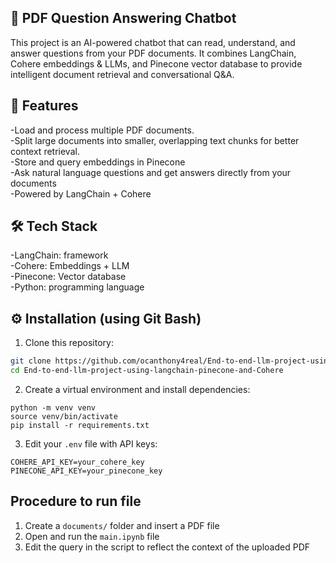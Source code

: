 ## 📘 PDF Question Answering Chatbot

This project is an AI-powered chatbot that can read, understand, and answer questions from your PDF documents. It combines LangChain, Cohere embeddings & LLMs, and Pinecone vector database to provide intelligent document retrieval and conversational Q&A.

## 🚀 Features
-Load and process multiple PDF documents.  
-Split large documents into smaller, overlapping text chunks for better context retrieval.  
-Store and query embeddings in Pinecone  
-Ask natural language questions and get answers directly from your documents  
-Powered by LangChain + Cohere  

## 🛠️ Tech Stack
-LangChain: framework  
-Cohere: Embeddings + LLM  
-Pinecone: Vector database  
-Python: programming language  

## ⚙️ Installation (using Git Bash)   
1. Clone this repository:  
```bash
git clone https://github.com/ocanthony4real/End-to-end-llm-project-using-langchain-pinecone-and-Cohere
cd End-to-end-llm-project-using-langchain-pinecone-and-Cohere
```

2. Create a virtual environment and install dependencies:
```
python -m venv venv
source venv/bin/activate
pip install -r requirements.txt
```

3. Edit your ```.env``` file with API keys:
```
COHERE_API_KEY=your_cohere_key
PINECONE_API_KEY=your_pinecone_key
```

## Procedure to run file  
1. Create a ```documents/``` folder and insert a PDF file  
2. Open and run the ```main.ipynb``` file
3. Edit the query in the script to reflect the context of the uploaded PDF
